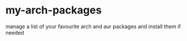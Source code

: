 # my-arch-packages
manage a list of your favourite arch and aur packages and install them if needed
